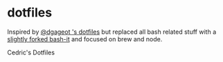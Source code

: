 dotfiles
========

Inspired by [@dgageot 's dotfiles](https://github.com/dgageot/dotfiles) but replaced all bash related stuff with a [slightly forked bash-it](https://github.com/cedricvidal/bash-it) and focused on brew and node.

Cedric's Dotfiles
